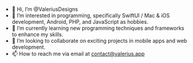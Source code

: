 - 👋 Hi, I’m @ValeriusDesigns
- 👀 I’m interested in programming, specifically SwiftUI / Mac & iOS development, Android, PHP, and JavaScript as hobbies.
- 🌱 I’m currently learning new programming techniques and frameworks to enhance my skills.
- 💞️ I’m looking to collaborate on exciting projects in mobile apps and web development.
- 📫 How to reach me via email at contact@valerius.app

<!---
ValeriusDesigns/ValeriusDesigns is a ✨ special ✨ repository because its `README.md` (this file) appears on your GitHub profile.
You can click the Preview link to take a look at your changes.
--->

